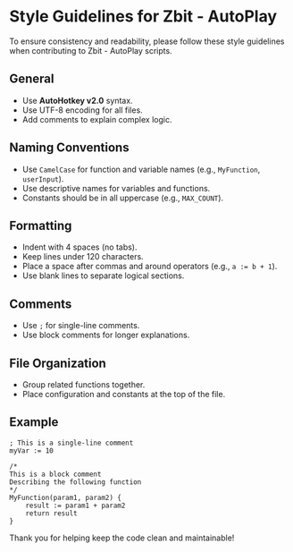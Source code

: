 # Style Guidelines for Zbit - AutoPlay

To ensure consistency and readability, please follow these style guidelines when contributing to Zbit - AutoPlay scripts.

## General
- Use **AutoHotkey v2.0** syntax.
- Use UTF-8 encoding for all files.
- Add comments to explain complex logic.

## Naming Conventions
- Use `CamelCase` for function and variable names (e.g., `MyFunction`, `userInput`).
- Use descriptive names for variables and functions.
- Constants should be in all uppercase (e.g., `MAX_COUNT`).

## Formatting
- Indent with 4 spaces (no tabs).
- Keep lines under 120 characters.
- Place a space after commas and around operators (e.g., `a := b + 1`).
- Use blank lines to separate logical sections.

## Comments
- Use `;` for single-line comments.
- Use block comments for longer explanations.

## File Organization
- Group related functions together.
- Place configuration and constants at the top of the file.

## Example
```ahk2
; This is a single-line comment
myVar := 10

/*
This is a block comment
Describing the following function
*/
MyFunction(param1, param2) {
    result := param1 + param2
    return result
}
```

Thank you for helping keep the code clean and maintainable!

